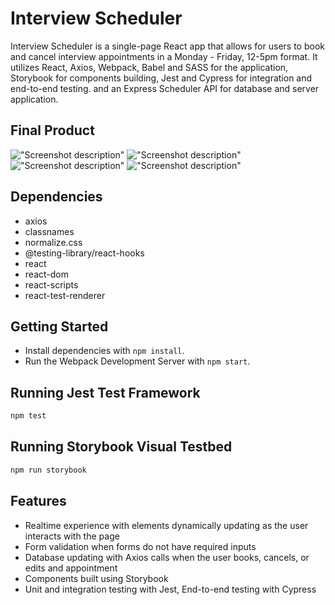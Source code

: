# Interview Scheduler

Interview Scheduler is a single-page React app that allows for users to book and cancel interview appointments in a Monday - Friday, 12-5pm format.
It utilizes React, Axios, Webpack, Babel and SASS for the application, Storybook for components building, Jest and Cypress for integration and end-to-end testing. and an Express Scheduler API for database and server application.

## Final Product

!["Screenshot description"](url)
!["Screenshot description"](url)
!["Screenshot description"](url)
!["Screenshot description"](url)

## Dependencies

- axios
- classnames
- normalize.css
- @testing-library/react-hooks
- react
- react-dom
- react-scripts
- react-test-renderer


## Getting Started

- Install dependencies with `npm install`.
- Run the Webpack Development Server with `npm start`.

## Running Jest Test Framework

```sh
npm test
```

## Running Storybook Visual Testbed

```sh
npm run storybook
```

## Features

- Realtime experience with elements dynamically updating as the user interacts with the page
- Form validation when forms do not have required inputs
- Database updating with Axios calls when the user books, cancels, or edits and appointment
- Components built using Storybook
- Unit and integration testing with Jest, End-to-end testing with Cypress

